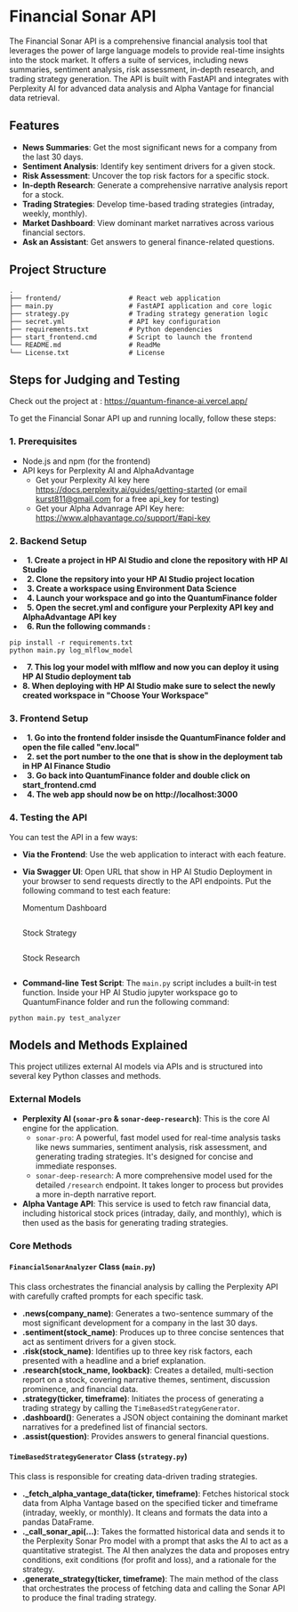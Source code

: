 Financial Sonar API
===================

The Financial Sonar API is a comprehensive financial analysis tool that leverages the power of large language models to provide real-time insights into the stock market. It offers a suite of services, including news summaries, sentiment analysis, risk assessment, in-depth research, and trading strategy generation. The API is built with FastAPI and integrates with Perplexity AI for advanced data analysis and Alpha Vantage for financial data retrieval.

Features
--------

-   **News Summaries**: Get the most significant news for a company from the last 30 days.
-   **Sentiment Analysis**: Identify key sentiment drivers for a given stock.
-   **Risk Assessment**: Uncover the top risk factors for a specific stock.
-   **In-depth Research**: Generate a comprehensive narrative analysis report for a stock.
-   **Trading Strategies**: Develop time-based trading strategies (intraday, weekly, monthly).
-   **Market Dashboard**: View dominant market narratives across various financial sectors.
-   **Ask an Assistant**: Get answers to general finance-related questions.

Project Structure
-----------------
~~~
.
├── frontend/                 # React web application
├── main.py                   # FastAPI application and core logic
├── strategy.py               # Trading strategy generation logic
├── secret.yml                # API key configuration
├── requirements.txt          # Python dependencies
├── start_frontend.cmd        # Script to launch the frontend
└── README.md                 # ReadMe
└── License.txt               # License
~~~

Steps for Judging and Testing
-----------------------------

Check out the project at : https://quantum-finance-ai.vercel.app/

To get the Financial Sonar API up and running locally, follow these steps:

### 1\. Prerequisites

-   Node.js and npm (for the frontend)
-   API keys for Perplexity AI and AlphaAdvantage
    -   Get your Perplexity AI key here https://docs.perplexity.ai/guides/getting-started (or email kurst811@gmail.com for a free api_key for testing)
    -   Get your Alpha Advanrage API Key here: https://www.alphavantage.co/support/#api-key


### 2\. Backend Setup
-   **1. Create a project in HP AI Studio and clone the repository with HP AI Studio**
-   **2. Clone the repsitory into your HP AI Studio project location**
-   **3. Create a workspace using Environment Data Science**
-   **4. Launch your workspace and go into the QuantumFinance folder**
-   **5. Open the secret.yml and configure your Perplexity API key and AlphaAdvantage API key**
-   **6. Run the following commands :**
~~~
pip install -r requirements.txt
python main.py log_mlflow_model
~~~
-   **7. This log your model with mlflow and now you can deploy it using HP AI Studio deployment tab**
-   **8. When deploying with HP AI Studio make sure to select the newly created workspace in "Choose Your Workspace"**

### 3\. Frontend Setup
-   **1. Go into the frontend folder insisde the QuantumFinance folder and open the file called "env.local"**
-   **2. set the port number to the one that is show in the deployment tab in HP AI Finance Studio**
-   **3. Go back into QuantumFinance folder and double click on start_frontend.cmd**
-   **4. The web app should now be on http://localhost:3000**

### 4\. Testing the API

You can test the API in a few ways:

-   **Via the Frontend**: Use the web application to interact with each feature.
-   **Via Swagger UI**: Open URL that show in HP AI Studio Deployment in your browser to send requests directly to the API endpoints. Put the following command to test each feature:
       
       Momentum Dashboard
       ~~~
       ~~~

       Stock Strategy
       ~~~
       ~~~

       Stock Research
       ~~~
       ~~~

    
-   **Command-line Test Script**: The `main.py` script includes a built-in test function. Inside your HP AI Studio jupyter workspace go to QuantumFinance folder and run the following command:
~~~
python main.py test_analyzer
~~~

Models and Methods Explained
----------------------------

This project utilizes external AI models via APIs and is structured into several key Python classes and methods.

### External Models

-   **Perplexity AI (`sonar-pro` & `sonar-deep-research`)**: This is the core AI engine for the application.
    -   `sonar-pro`: A powerful, fast model used for real-time analysis tasks like news summaries, sentiment analysis, risk assessment, and generating trading strategies. It's designed for concise and immediate responses.
    -   `sonar-deep-research`: A more comprehensive model used for the detailed `/research` endpoint. It takes longer to process but provides a more in-depth narrative report.
-   **Alpha Vantage API**: This service is used to fetch raw financial data, including historical stock prices (intraday, daily, and monthly), which is then used as the basis for generating trading strategies.

### Core Methods

#### `FinancialSonarAnalyzer` Class (`main.py`)

This class orchestrates the financial analysis by calling the Perplexity API with carefully crafted prompts for each specific task.

-   **.news(company_name)**: Generates a two-sentence summary of the most significant development for a company in the last 30 days.
-   **.sentiment(stock_name)**: Produces up to three concise sentences that act as sentiment drivers for a given stock.
-   **.risk(stock_name)**: Identifies up to three key risk factors, each presented with a headline and a brief explanation.
-   **.research(stock_name, lookback)**: Creates a detailed, multi-section report on a stock, covering narrative themes, sentiment, discussion prominence, and financial data.
-   **.strategy(ticker, timeframe)**: Initiates the process of generating a trading strategy by calling the `TimeBasedStrategyGenerator`.
-   **.dashboard()**: Generates a JSON object containing the dominant market narratives for a predefined list of financial sectors.
-   **.assist(question)**: Provides answers to general financial questions.

#### `TimeBasedStrategyGenerator` Class (`strategy.py`)

This class is responsible for creating data-driven trading strategies.

-   **._fetch_alpha_vantage_data(ticker, timeframe)**: Fetches historical stock data from Alpha Vantage based on the specified ticker and timeframe (intraday, weekly, or monthly). It cleans and formats the data into a pandas DataFrame.
-   **._call_sonar_api(...)**: Takes the formatted historical data and sends it to the Perplexity Sonar Pro model with a prompt that asks the AI to act as a quantitative strategist. The AI then analyzes the data and proposes entry conditions, exit conditions (for profit and loss), and a rationale for the strategy.
-   **.generate_strategy(ticker, timeframe)**: The main method of the class that orchestrates the process of fetching data and calling the Sonar API to produce the final trading strategy.

